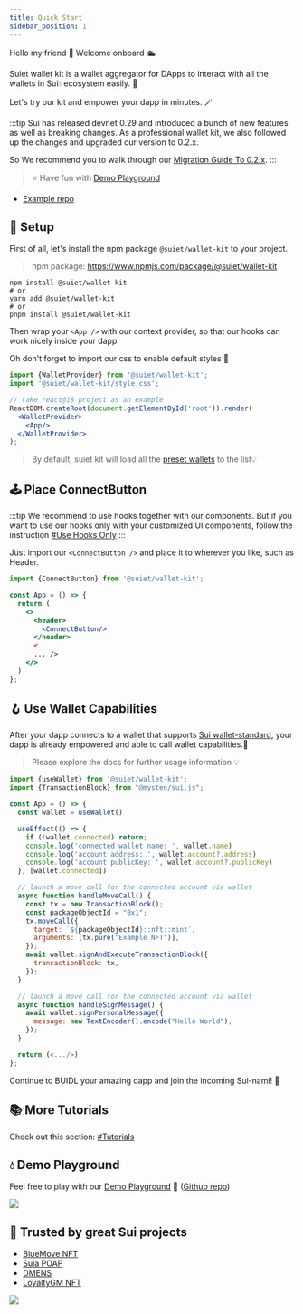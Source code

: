 ```yaml
---
title: Quick Start
sidebar_position: 1
---
```


Hello my friend 👋 Welcome onboard 🛳

Suiet wallet kit is a wallet aggregator for DApps to interact with all the wallets in Sui💧 ecosystem easily. 🥳

Let's try our kit and empower your dapp in minutes. 🪄

:::tip
Sui has released devnet 0.29 and introduced a bunch of new features as well as breaking changes. 
As a professional wallet kit, we also followed up the changes and upgraded our version to 0.2.x.

So We recommend you to walk through our [Migration Guide To 0.2.x](/docs/migration/upgradeTo0.2.x).
:::

> ⭐️ Have fun with [Demo Playground](https://wallet-kit-demo.vercel.app/)

+ [Example repo](https://github.com/suiet/wallet-kit/tree/main/examples/with-vite)

## 🔨 Setup

First of all, let's install the npm package `@suiet/wallet-kit` to your project.

> npm package: https://www.npmjs.com/package/@suiet/wallet-kit

```shell
npm install @suiet/wallet-kit
# or
yarn add @suiet/wallet-kit
# or
pnpm install @suiet/wallet-kit
```

Then wrap your `<App />` with our context provider, so that our hooks can work nicely inside your dapp.

Oh don't forget to import our css to enable default styles 🎨

```jsx
import {WalletProvider} from '@suiet/wallet-kit';
import '@suiet/wallet-kit/style.css';

// take react@18 project as an example
ReactDOM.createRoot(document.getElementById('root')).render(
  <WalletProvider>
    <App/>
  </WalletProvider>
);
```

> By default, suiet kit will load all the [preset wallets](./CanIUse#preset-wallets) to the list💡

## 🕹 Place ConnectButton

:::tip
We recommend to use hooks together with our components. But if you want to use our hooks only with your customized UI
components, follow the instruction [#Use Hooks Only](/docs/tutorial/hooks-only)
:::

Just import our `<ConnectButton />` and place it to wherever you like, such as Header.

```jsx
import {ConnectButton} from '@suiet/wallet-kit';

const App = () => {
  return (
    <>
      <header>
        <ConnectButton/>
      </header>
      <
      ... />
    </>
  )
};
```

## 🪝 Use Wallet Capabilities

After your dapp connects to a wallet that
supports [Sui wallet-standard](https://github.com/MystenLabs/sui/tree/main/sdk/wallet-adapter/wallet-standard),
your dapp is already empowered and able to call wallet capabilities.🎉

> Please explore the docs for further usage information 💡

```jsx
import {useWallet} from '@suiet/wallet-kit';
import {TransactionBlock} from "@mysten/sui.js";

const App = () => {
  const wallet = useWallet()

  useEffect(() => {
    if (!wallet.connected) return;
    console.log('connected wallet name: ', wallet.name)
    console.log('account address: ', wallet.account?.address)
    console.log('account publicKey: ', wallet.account?.publicKey)
  }, [wallet.connected])

  // launch a move call for the connected account via wallet
  async function handleMoveCall() {
    const tx = new TransactionBlock();
    const packageObjectId = "0x1";
    tx.moveCall({
      target: `${packageObjectId}::nft::mint`,
      arguments: [tx.pure("Example NFT")],
    });
    await wallet.signAndExecuteTransactionBlock({
      transactionBlock: tx,
    });
  }

  // launch a move call for the connected account via wallet
  async function handleSignMessage() {
    await wallet.signPersonalMessage({
      message: new TextEncoder().encode("Hello World"),
    });
  }

  return (<.../>)
};
```

Continue to BUIDL your amazing dapp and join the incoming Sui-nami! 🌊

## 📚 More Tutorials

Check out this section: [#Tutorials](/docs/category/tutorials)

## 💧 Demo Playground

Feel free to play with our [Demo Playground](https://wallet-kit-demo.vercel.app)
🔗 ([Github repo](https://github.com/suiet/wallet-kit/tree/main/examples/with-vite))

<img src="/img/integration-example.jpg" />

## 🤝 Trusted by great Sui projects

- [BlueMove NFT](https://sui.bluemove.net/)
- [Suia POAP](https://suia.io/)
- [DMENS](https://dmens-app.coming.chat/explore)
- [LoyaltyGM NFT](https://www.loyaltygm.com/)

<img src="/img/trustedby.png" />
